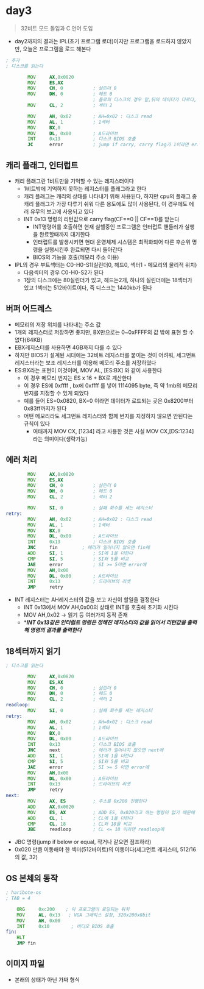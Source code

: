 # day3

> 32비트 모드 돌입과 C 언어 도입

- day2까지의 결과는 IPL(초기 프로그램 로더)이지만 프로그램을 로드하지 않았지만, 오늘은 프로그램을 로드 해본다


```asm
; 추가
; 디스크를 읽는다

		MOV		AX,0x0820
		MOV		ES,AX
		MOV		CH, 0			; 실린더 0
		MOV		DH, 0			; 헤드 0
                                ; 플로피 디스크의 경우 앞,뒤의 데이터가 다르다, 헤드0은 플로피 디스크의 위를 뜻한다
		MOV		CL, 2			; 섹터 2

		MOV		AH, 0x02		; AH=0x02 : 디스크 read
		MOV		AL, 1			; 1섹터
		MOV		BX,0
		MOV		DL, 0x00		; A드라이브
		INT		0x13			; 디스크 BIOS 호출
		JC		error           ; jump if carry, carry flag가 1이라면 error로 점프
```
## 캐리 플래그, 인터럽트
- 캐리 플래그란 1비트만을 기억할 수 있는 레지스터이다
    - 1비트밖에 기억하지 못하는 레지스터를 플래그라고 한다
    - 캐리 플래그는 캐리의 상태를 나타내기 위해 사용된다, 하지만 cpu의 플래그 중 캐리 플래그가 가장 다루기 쉬워 다른 용도에도 많이 사용된다, 이 경우에도 에러 유무의 보고에 사용되고 있다
    - INT 0x13 명령의 리턴값으로 carry flag(CF==0 || CF==1)를 받는다
        - INT명령어를 호출하면 현재 실핼중인 프로그램은 인터럽트 핸들러가 실행을 완료할때까지 대기한다
        - 인터럽트를 발생시키면 현대 운영체제 시스템은 최적화되어 다른 후순위 명령을 실행시킨후 완료되면 다시 돌아간다
        - BIOS의 기능을 호출(메모리 주소 이용)
- IPL의 경우 부트섹터는 C0-H0-S1(실린더0, 헤드0, 섹터1 - 메모리의 물리적 위치)
	- 다음섹터의 경우 C0-H0-S2가 된다
	- 1장의 디스크에는 80실린더가 있고, 헤드는2개, 하나의 실린더에는 18섹터가 있고 1섹터는 512바이트이다, 즉 디스크는 1440kb가 된다
## 버퍼 어드레스
- 메모리의 저장 위치를 나타내는 주소 값
- 1개의 레지스터로 저장하면 좋지만, BX만으로는 0~0xFFFF의 값 밖에 표현 할 수 없다(64KB)
- EBX레지스터를 사용하면 4GB까지 다룰 수 있다
- 하지만 BIOS가 설계된 시대에는 32비트 레지스터를 붙이는 것이 어려워, 세그먼트 레지스터라는 보조 레지스터를 이용해 메모리 주소를 저장하였다
- ES:BX라는 표현이 이것이며, MOV AL, [ES:BX] 와 같이 사용한다
	- 이 경우 메모리 번지는 ES x 16 + BX로 계산한다
	- 이 경우 ES에 0xffff , bx에 0xffff 를 넣어 1114095 byte, 즉 약 1mb의 메모리 번지를 지정할 수 있게 되었다
	- 예를 들어 ES=0x0820, BX=0 이라면 데이터가 로드되는 곳은 0x8200부터 0x83ff까지가 된다
	- 어떤 메모리라도 세그먼트 레지스터와 함께 번지를 지정하지 않으면 안된다는 규칙이 있다
		- 여태까지 MOV CX, [1234] 라고 사용한 것은 사실 MOV CX,[DS:1234]라는 의미이다(생략가능)

## 에러 처리

```asm
		MOV		AX,0x0820
		MOV		ES,AX
		MOV		CH, 0			; 실린더 0
		MOV		DH, 0			; 헤드 0
		MOV		CL, 2			; 섹터 2

		MOV		SI, 0			; 실패 회수를 세는 레지스터
retry:
		MOV		AH, 0x02		; AH=0x02 : 디스크 read
		MOV		AL, 1			; 1섹터
		MOV		BX,0
		MOV		DL, 0x00		; A드라이브
		INT		0x13			; 디스크 BIOS 호출
		JNC		fin			; 에러가 일어나지 않으면 fin에
		ADD		SI, 1			; SI에 1을 더한다
		CMP		SI, 5			; SI와 5를 비교
		JAE		error			; SI >= 5이면 error에
		MOV		AH,0x00
		MOV		DL, 0x00		; A드라이브
		INT		0x13			; 드라이브의 리셋
		JMP		retry
```
- INT 레지스터는 AH레지스터의 값을 보고 자신이 할일을 결정한다
	- INT 0x13에서 MOV AH,0x00의 상태로 INT를 호출해 초기화 시킨다
	- MOV AH,0x02 -> 읽기 등 여러가지 동작 존재
	- ****************INT 0x13같은 인터럽트 명령은 정해진 레지스터의 값을 읽어서 리턴값을 출력해 명령의 결과를 출력한다***************

## 18섹터까지 읽기

```asm
; 디스크를 읽는다

		MOV		AX,0x0820
		MOV		ES,AX
		MOV		CH, 0			; 실린더 0
		MOV		DH, 0			; 헤드 0
		MOV		CL, 2			; 섹터 2
readloop:
		MOV		SI, 0			; 실패 회수를 세는 레지스터
retry:
		MOV		AH, 0x02		; AH=0x02 : 디스크 read
		MOV		AL, 1			; 1섹터
		MOV		BX,0
		MOV		DL, 0x00		; A드라이브
		INT		0x13			; 디스크 BIOS 호출
		JNC		next			; 에러가 일어나지 않으면 next에
		ADD		SI, 1			; SI에 1을 더한다
		CMP		SI, 5			; SI와 5를 비교
		JAE		error			; SI >= 5 이면 error에
		MOV		AH,0x00
		MOV		DL, 0x00		; A드라이브
		INT		0x13			; 드라이브의 리셋
		JMP		retry
next:
		MOV		AX, ES			; 주소를 0x200 진행한다
		ADD		AX,0x0020
		MOV		ES, AX			; ADD ES, 0x020라고 하는 명령이 없기 때문에 이렇게 하고 있다
		ADD		CL, 1			; CL에 1을 더한다
		CMP		CL, 18			; CL와 18을 비교
		JBE		readloop		; CL <= 18 이라면 readloop에
```

- JBC 명령(jump if below or equal, 작거나 같으면 점프하라)
- 0x020 만큼 이동해야 한 섹터(512바이트)의 이동이다(세그먼트 레지스터, 512/16의 값, 32)


## OS 본체의 동작

```asm
; haribote-os
; TAB = 4

	ORG		0xc200    ; 이 프로그램이 로딩되는 위치
	MOV 	AL, 0x13   ; VGA 그래픽스 설정, 320x200x8bit
	MOV		AH, 0x00
	INT		0x10		; 비디오 BIOS 호출
fin:
	HLT
	JMP fin
```

## 이미지 파일
- 본래의 상태가 아닌 가짜 형식